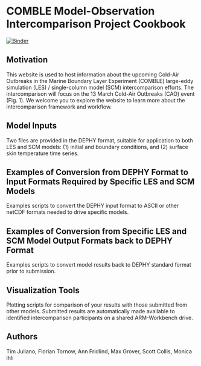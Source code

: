 # COMBLE Model-Observation Intercomparison Project Cookbook

[![Binder](http://binder.mypythia.org/badge_logo.svg)](http://binder.mypythia.org/v2/gh/ARM-Development/arm-cookbook-template/main?labpath=notebooks)

## Motivation

This website is used to host information about the upcoming Cold-Air Outbreaks in the Marine Boundary Layer Experiment (COMBLE) large-eddy simulation (LES) / single-column model (SCM) intercomparison efforts. The intercomparison will focus on the 13 March Cold-Air Outbreaks (CAO) event (Fig. 1). We welcome you to explore the website to learn more about the intercomparison framework and workflow.

## Model Inputs

Two files are provided in the DEPHY format, suitable for application to both LES and SCM models: (1) initial and boundary conditions, and (2) surface skin temperature time series.

## Examples of Conversion from DEPHY Format to Input Formats Required by Specific LES and SCM Models

Examples scripts to convert the DEPHY input format to ASCII or other netCDF formats needed to drive specific models.

## Examples of Conversion from Specific LES and SCM Model Output Formats back to DEPHY Format

Examples scripts to convert model results back to DEPHY standard format prior to submission.

## Visualization Tools

Plotting scripts for comparison of your results with those submitted from other models. Submitted results are automatically made available to identified intercomparison participants on a shared ARM-Workbench drive.

## Authors

Tim Juliano, Florian Tornow, Ann Fridlind, Max Grover, Scott Collis, Monica Ihli
